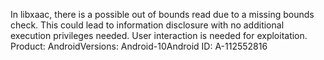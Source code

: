 In libxaac, there is a possible out of bounds read due to a missing bounds check. This could lead to information disclosure with no additional execution privileges needed. User interaction is needed for exploitation. Product: AndroidVersions: Android-10Android ID: A-112552816